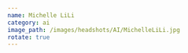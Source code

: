 ```yaml
---
name: Michelle LiLi
category: ai
image_path: /images/headshots/AI/MichelleLiLi.jpg
rotate: true
---
```

